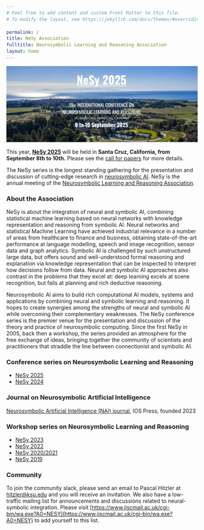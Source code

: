 ```yaml
---
# Feel free to add content and custom Front Matter to this file.
# To modify the layout, see https://jekyllrb.com/docs/themes/#overriding-theme-defaults

permalink: /
title: NeSy Association 
fulltitle: Neurosymbolic Learning and Reasoning Association
layout: home
---
```



![NeSy 2025 banner announcement](assets/img/banner_nesy.jpg)

This year, [**NeSy 2025**](https://2025.nesyconf.org) will be held in **Santa Cruz, California, from September 8th to 10th.** Please see the [call for papers](https://2025.nesyconf.org/call-for-papers/) for more details.

The NeSy series is the longest standing gathering for the presentation and discussion of cutting-edge research in [neurosymbolic AI](http://www.neural-symbolic.org/). NeSy is the annual meeting of the [Neurosymbolic Learning and Reasoning Association](https://nesyconf.org).

### About the Association 
NeSy is about the integration of neural and symbolic AI, combining statistical machine learning based on neural networks with knowledge representation and reasoning from symbolic AI. 
Neural networks and statistical Machine Learning have achieved industrial relevance in a number of areas from healthcare to finance and business, obtaining state-of-the-art performance at language modelling, speech and image recognition, sensor data and graph analytics. Symbolic AI is challenged by such unstructured large data, but offers sound and well-understood formal reasoning and explanation via knowledge representation that can be inspected to interpret how decisions follow from data. Neural and symbolic AI approaches also contrast in the problems that they excel at: deep learning excels at scene recognition, but fails at planning and rich deductive reasoning.

Neurosymbolic AI aims to build rich computational AI models, systems and applications by combining neural and symbolic learning and reasoning. It hopes to create synergies among the strengths of neural and symbolic AI while overcoming their complementary weaknesses. The NeSy conference series is the premier venue for the presentation and discussion of the theory and practice of neurosymbolic computing. Since the first NeSy in 2005, back then a workshop, the series provided an atmosphere for the free exchange of ideas, bringing together the community of scientists and practitioners that straddle the line between connectionist and symbolic AI. 

### Conference series on Neurosymbolic Learning and Reasoning
- [NeSy 2025](https://2025.nesyconf.org)
- [NeSy 2024](https://sites.google.com/view/nesy2024)

### Journal on Neurosymbolic Artificial Intelligence
[Neurosymbolic Artificial Intelligence (NAI) journal](https://neurosymbolic-ai-journal.com/), IOS Press, founded 2023

### Workshop series on Neurosymbolic Learning and Reasoning
- [NeSy 2023](https://sites.google.com/view/nesy2023)
- [NeSy 2022](https://sites.google.com/view/nesy-2022/home)
- [NeSy 2020/2021](https://sites.google.com/view/nesy20/home)
- [NeSy 2019](https://sites.google.com/view/nesy2019/home)

### Community 
To join the community slack, please send an email to Pascal Hitzler at [hitzler@ksu.edu](mailto:hitzler@ksu.edu) and you will receive an invitation. We also have a low-traffic mailing list for announcements and discussions related to neural-symbolic integration. Please visit [https://www.jiscmail.ac.uk/cgi-bin/wa.exe?A0=NESY](https://www.jiscmail.ac.uk/cgi-bin/wa.exe?A0=NESY) to add yourself to this list.